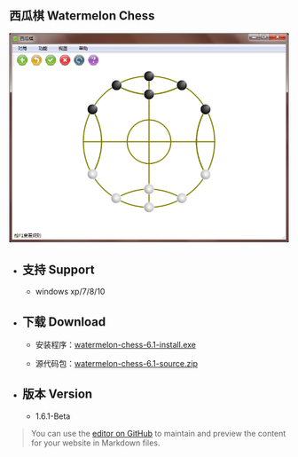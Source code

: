 ## 西瓜棋 Watermelon Chess

![main-win](https://github.com/tatwd/watermelon-chess/blob/master/wiki-resources/imags/main-win-2.png)

* ## 支持 Support   

    * windows xp/7/8/10

* ## 下载 Download  

    * 安装程序：[watermelon-chess-6.1-install.exe](https://github.com/tatwd/watermelon-chess/raw/master/wiki-resources/downloads/watermelon-chess-1.6.1-install.exe)

    * 源代码包：[watermelon-chess-6.1-source.zip](https://github.com/tatwd/watermelon-chess/raw/master/wiki-resources/downloads/watermelon-chess-1.6.1-src.zip)

* ## 版本 Version
    
    * 1.6.1-Beta

> You can use the [editor on GitHub](https://github.com/tatwd/watermelon-chess/edit/master/README.md) to maintain and preview the content for your website in Markdown files.
